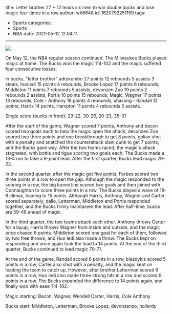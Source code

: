 title: Letter brother 27 + 12 leads six men to win double bucks and lose magic four times in a row
author: wh6648
id: 1620792251159
tags: 
- Sports
categories: 
- Sports
- NBA
date: 2021-05-12 12:04:11
---
![](https://p2.itc.cn/q_70/images01/20210512/62414ef38b6e4d02aecd012c63342755.jpeg)


On May 12, the NBA regular season continued. The Milwaukee Bucks played magic at home. The Bucks won the magic 114-102 and the magic suffered four consecutive losses.

In bucks, "letter brother" adtokumbo 27 points 12 rebounds 5 assists 3 steals, huoledi 15 points 4 rebounds, Brooke Lopez 17 points 6 rebounds, Middleton 11 points 7 rebounds 5 assists, devonzen Zuo 19 points 2 rebounds 2 assists, Portis 10 points 15 rebounds; Magic, Wagner 17 points 13 rebounds, Cole - Anthony 18 points 4 rebounds, shasong - Randall 12 points, Harris 14 points, Hampton 11 points 4 rebounds 5 assists.

Single score (bucks in front): 29-22, 30-26, 20-23, 35-31

After the start of the game, Wagner scored 7 points, Anthony and bacon scored two goals each to help the magic open the attack, devonzen Zoe scored two three points and one breakthrough to get 8 points, golian shot with a penalty and snatched the counterattack slam dunk to get 7 points, and the Bucks gave way. After the two teams raced, the magic's attack stagnated, with bottis and tigue scoring two goals each, The Bucks made a 13-4 run to take a 9-point lead. After the first quarter, Bucks lead magic 29-22.

In the second quarter, after the magic got five points, Forbes scored two three points in a row to open the gap. Although the magic responded to the scoring in a row, the big luonei line scored two goals and then joined with Connaughton to score three points in a row. The Bucks played a wave of 18-8 climax, leading to 15 points. Although Harris, Anthony, Wagner and Carter scored separately, dallo, Letterman, Middleton and Portis responded together, and the Bucks firmly maintained the lead. After half-time, bucks are 59-48 ahead of magic.

In the third quarter, the two teams attack each other. Anthony throws Carter for a layup, Harris throws Wagner from inside and outside, and the magic once chased 8 points. Middleton scored one goal for each of them, followed by two free throws, and Huo ledi also made a throw. The Bucks kept on responding and once again took the lead to 14 points. At the end of the third quarter, Bucks continued to lead magic 79-71.

At the end of the game, Randall scored 6 points in a row, blazdykis scored 5 points in a row, Carter also shot with a penalty, and the magic kept on leading the team to catch up. However, after brother Letterman scored 9 points in a row, Huo ledi also made three strong hits in a row and scored 9 points in a row. The Bucks expanded the difference to 14 points again, and finally won with ease 114-102.

Magic starting: Bacon, Wagner, Wendell Carter, Harris, Cole Anthony

Bucks start: Middleton, Letterman, Brooke Lopez, devonzenzo, hollerdy


